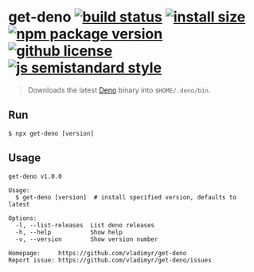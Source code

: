 # get-deno [![build status](https://badgen.net/travis/vladimyr/get-deno/master)](https://travis-ci.com/vladimyr/get-deno) [![install size](https://badgen.net/packagephobia/install/get-deno)](https://packagephobia.now.sh/result?p=get-deno) [![npm package version](https://badgen.net/npm/v/get-deno)](https://npm.im/get-deno) [![github license](https://badgen.net/github/license/vladimyr/get-deno)](https://github.com/vladimyr/get-deno/blob/master/LICENSE) [![js semistandard style](https://badgen.net/badge/code%20style/semistandard/pink)](https://github.com/Flet/semistandard)

>Downloads the latest [Deno](https://deno.land) binary into `$HOME/.deno/bin`.

## Run
```
$ npx get-deno [version]
```

## Usage
```
get-deno v1.0.0

Usage:
  $ get-deno [version]  # install specified version, defaults to latest

Options:
  -l, --list-releases  List deno releases
  -h, --help           Show help
  -v, --version        Show version number

Homepage:     https://github.com/vladimyr/get-deno
Report issue: https://github.com/vladimyr/get-deno/issues
```
